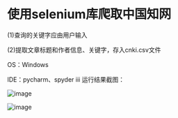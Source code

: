 # 使用selenium库爬取中国知网
(1)查询的关键字应由用户输入<p>
(2)提取文章标题和作者信息、关键字，存入cnki.csv文件<p>
OS：Windows<p>
IDE：pycharm、spyder
iii
运行结果截图：

![image](https://user-images.githubusercontent.com/97822253/220232586-b62fea98-4ab7-4b5f-9c45-7dfc9ee429dc.png)

![image](https://user-images.githubusercontent.com/97822253/220232881-3aae9661-12d5-4ce1-92ed-3d5b7d6ffab2.png)


